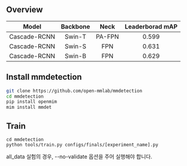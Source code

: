 ## Overview

|Model|Backbone|Neck|Leaderborad mAP|
|---|:---:|:---:|:---:|
|Cascade-RCNN|Swin-T|PA-FPN|0.599|
|Cascade-RCNN|Swin-S|FPN|0.631|
|Cascade-RCNN|Swin-B|FPN|0.629|

## Install mmdetection
```bash
git clone https://github.com/open-mmlab/mmdetection
cd mmdetection
pip install openmim
mim install mmdet
```

## Train
```
cd mmdetection
python tools/train.py configs/finals/[experiment_name].py
```
all_data 실험의 경우, --no-validate 옵션을 주어 실행해야 합니다. 
